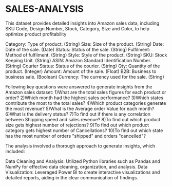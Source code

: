 # SALES-ANALYSIS
This dataset provides detailed insights into Amazon sales data, including SKU Code, Design Number, Stock, Category, Size and Color, to help optimize product profitability

Category: Type of product. (String)
Size: Size of the product. (String)
Date: Date of the sale. (Date)
Status: Status of the sale. (String)
Fulfilment: Method of fulfilment. (String)
Style: Style of the product. (String)
SKU: Stock Keeping Unit. (String)
ASIN: Amazon Standard Identification Number. (String)
Courier Status: Status of the courier. (String)
Qty: Quantity of the product. (Integer)
Amount: Amount of the sale. (Float)
B2B: Business to business sale. (Boolean)
Currency: The currency used for the sale. (String)

Following key questions were answered to generate insights from the Amazon sales dataset:
1)What are the total sales figures for each product or order?
2)Which month had the highest sales performance?
3)Which states contribute the most to the total sales?
4)Which product categories generate the most revenue?
5)What is the Average order Value for each month?
6)What is the delivery status?
7)To find out if there is any correlation between Shipping speed and sales revenue?
8)To find out which product size gets highest number of rejections?
9)To find out which product category gets highest number of Cancellations?
10)To find out which state has the most number of orders "shipped" and orders "cancelled"?

The analysis involved a thorough approach to generate insights, which included:

Data Cleaning and Analysis: Utilized Python libraries such as Pandas and NumPy for effective data cleaning, organization, and analysis.
Data Visualization: Leveraged Power BI to create interactive visualizations and detailed reports, aiding in the clear communication of findings.
